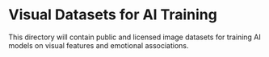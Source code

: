 # Visual Datasets for AI Training
This directory will contain public and licensed image datasets for training AI models on visual features and emotional associations.
